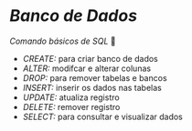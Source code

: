# *Banco de Dados*

*Comando básicos de SQL* 👀
  
- _CREATE:_ para criar banco de dados
- _ALTER:_ modifcar e alterar colunas
- _DROP:_ para remover tabelas e bancos
- _INSERT:_ inserir os dados nas tabelas
- _UPDATE:_ atualiza registro
- _DELETE:_ remover registro
- _SELECT:_ para consultar e visualizar dados
